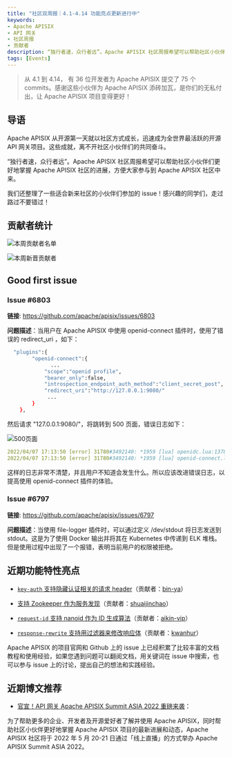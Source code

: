 ```yaml
---
title: "社区双周报｜4.1-4.14 功能亮点更新进行中"
keywords: 
- Apache APISIX
- API 网关
- 社区周报
- 贡献者
description: “独行者速，众行者远”。Apache APISIX 社区周报希望可以帮助社区小伙伴们更好地掌握 Apache APISIX 社区的每周进展，方便大家参与到 Apache APISIX 社区中来。
tags: [Events]
---
```


> 从 4.1 到 4.14， 有 36 位开发者为 Apache APISIX 提交了 75 个 commits。感谢这些小伙伴为 Apache APISIX 添砖加瓦，是你们的无私付出，让 Apache APISIX 项目变得更好！

<!--truncate-->

## 导语

Apache APISIX 从开源第一天就以社区方式成长，迅速成为全世界最活跃的开源 API 网关项目。这些成就，离不开社区小伙伴们的共同奋斗。

“独行者速，众行者远”。Apache APISIX 社区周报希望可以帮助社区小伙伴们更好地掌握 Apache APISIX 社区的进展，方便大家参与到 Apache APISIX 社区中来。

我们还整理了一些适合新来社区的小伙伴们参加的 issue！感兴趣的同学们，走过路过不要错过！

## 贡献者统计

![本周贡献者名单](https://static.apiseven.com/202108/1650441551212-28a65a2f-0d84-4f7d-a06e-fda4d072fff6.png)

![本周新晋贡献者](https://static.apiseven.com/202108/1650441612598-a27f8798-8f70-44e7-8c11-207173f776d4.png)

## Good first issue

### Issue #6803

**链接**: https://github.com/apache/apisix/issues/6803

**问题描述**：当用户在 Apache APISIX 中使用 openid-connect 插件时，使用了错误的 redirect_uri ，如下：

```Bash
  "plugins":{
        "openid-connect":{
              ... 
            "scope":"openid profile",
            "bearer_only":false,
            "introspection_endpoint_auth_method":"client_secret_post",
            "redirect_uri":"http://127.0.0.1:9080/"
             ...
        }
    },
```

然后请求 "127.0.0.1:9080/"，将跳转到 500 页面，错误日志如下：

![500页面](https://static.apiseven.com/202108/1650442371592-ad0c26f6-e3ab-49d8-a5cb-f2b033d87a91.png)

```YAML
2022/04/07 17:13:50 [error] 31780#3492140: *1959 [lua] openidc.lua:1378: authenticate(): request to the redirect_uri path but there's no session state found, client: 127.0.0.1, server: _, request: "GET / HTTP/1.1", host: "127.0.0.1:9080"
2022/04/07 17:13:50 [error] 31780#3492140: *1959 [lua] openid-connect.lua:304: phase_func(): OIDC authentication failed: request to the redirect_uri path but there's no session state found, client: 127.0.0.1, server: _, request: "GET / HTTP/1.1", host: "127.0.0.1:9080"
```

这样的日志非常不清楚，并且用户不知道会发生什么。所以应该改进错误日志，以提高使用 openid-connect 插件的体验。

### Issue #6797

**链接**: https://github.com/apache/apisix/issues/6797

**问题描述**：当使用 file-logger 插件时，可以通过定义 /dev/stdout 将日志发送到 stdout。这是为了使用 Docker 输出并将其在 Kubernetes 中传递到 ELK 堆栈。但是使用过程中出现了一个报错，表明当前用户的权限被拒绝。

## 近期功能特性亮点

- [`key-auth` 支持隐藏认证相关的请求 header](https://github.com/apache/apisix/pull/6670)（贡献者：[bin-ya](https://github.com/bin-ya)）

- [支持 Zookeeper 作为服务发现](https://github.com/apache/apisix/pull/6751)（贡献者：[shuaijinchao](https://github.com/shuaijinchao)）

- [`request-id` 支持 nanoid 作为 ID 生成算法](https://github.com/apache/apisix/pull/6779)（贡献者：[aikin-vip](https://github.com/aikin-vip)）

- [`response-rewrite` 支持用过滤器来修改响应体](https://github.com/apache/apisix/pull/6750)（贡献者：[kwanhur](https://github.com/kwanhur)）

Apache APISIX 的项目官网和 Github 上的 issue 上已经积累了比较丰富的文档教程和使用经验，如果您遇到问题可以翻阅文档，用关键词在 issue 中搜索，也可以参与 issue 上的讨论，提出自己的想法和实践经验。

## 近期博文推荐

- [官宣！API 网关 Apache APISIX Summit ASIA 2022 重磅来袭](https://apisix.apache.org/zh/blog/2022/04/12/apisix-summit-asia-2022)：

为了帮助更多的企业、开发者及开源爱好者了解并使用 Apache APISIX，同时帮助社区小伙伴更好地掌握 Apache APISIX 项目的最新进展和动态，Apache APISIX 社区将于 2022 年 5 月 20-21 日通过「线上直播」的方式举办 Apache APISIX Summit ASIA 2022。
